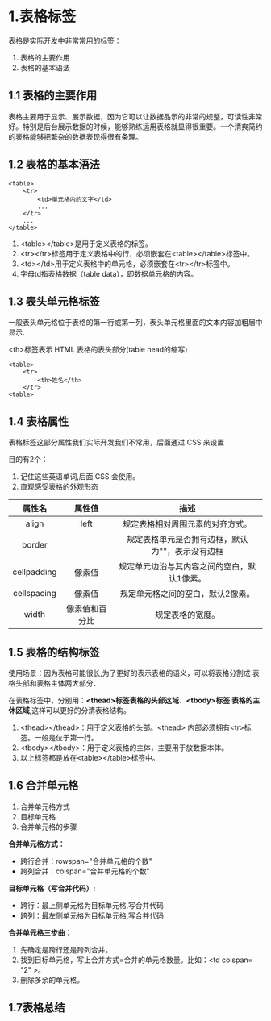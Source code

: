 # 1.表格标签

表格是实际开发中非常常用的标签：

1. 表格的主要作用
2. 表格的基本语法

## 1.1 表格的主要作用

表格主要用于显示、展示数据，因为它可以让数据品示的非常的规整，可读性非常好。特别是后台展示数据的时候，能够熟练运用表格就显得很重要。一个清爽简约的表格能够把繁杂的数据表现得很有条理。

## 1.2 表格的基本浯法

    <table>
        <tr>
            <td>単元格内的文字</td>
            ...
        </tr>
        ...
    </table>

1. \<table>\</table>是用于定义表格的标签。
2. \<tr>\</tr>标签用于定义表格中的行，必须嵌套在\<table>\</table>标签中。
3. \<td>\</td>用于定义表格中的单元格，必须嵌套在\<tr>\</tr>标签中。
4. 字母td指表格数据（table data），即数据单元格的内容。

## 1.3 表头单元格标签

一般表头单元格位于表格的第一行或第一列，表头单元格里面的文本内容加粗居中显示.

\<th>标签表示 HTML 表格的表头部分(table head的缩写)

    <table>
        <tr>
            <th>姓名</th>
        </tr>
    <table>

## 1.4 表格属性

表格标签这部分属性我们实际开发我们不常用，后面通过 CSS 来设置

目的有2个：

1. 记住这些英语单词,后面 CSS 会使用。
2. 直观感受表格的外观形态

|属性名|属性值|描述|
|:---:|:---:|:-:|
|align|left|规定表格相对周围元素的对齐方式。|
|border||规定表格单元是否拥有边框，默认为""，表示没有边框|
|cellpadding|像素值|规定单元边沿与其内容之间的空白，默认1像素。|
|cellspacing|像素值|规定单元格之间的空白，默认2像素。|
|width|像素值和百分比|规定表格的宽度。|

## 1.5 表格的结构标签

使用场景：因为表格可能很长,为了更好的表示表格的语义，可以将表格分割成 表格头部和表格主体两大部分．

在表格标签中，分别用：**\<thead>标签表格的头部这域**、**\<tbody>标签 表格的主休区域**,这样可以更好的分清表格结构。

1. \<thead>\</thead>：用于定义表格的头部。\<thead> 内部必须拥有\<tr>标签。一般是位于第一行。
2. \<tbody>\</tbody>：用于定义表格的主体，主要用于放数据本体。
3. 以上标签都是放在\<table>\</table>标签中。

## 1.6 合并单元格

1. 合并单元格方式
2. 目标单元格
3. 合并单元格的步骤

**合并单元格方式：**

* 跨行合并：rowspan="合并单元格的个数"
* 跨列合并：colspan="合并单元格的个数"

**目标单元格（写合并代码）:**

* 跨行：最上侧单元格为目标单元格,写合并代码
* 跨列：最左侧单元格为目标单元格,写合并代码

**合并单元格三步曲：**

1. 先确定是跨行还是跨列合并。
2. 找到目标单元格，写上合并方式=合并的单元格数量。比如：\<td colspan= "2" ></td>。
3. 删除多余的单元格。

##   1.7表格总结 